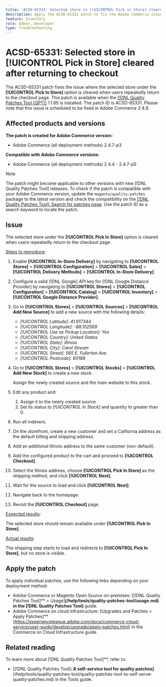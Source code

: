 ```yaml
---
title: 'ACSD-65331: Selected store in [!UICONTROL Pick in Store] cleared after returning to checkout'
description: Apply the ACSD-65331 patch to fix the Adobe Commerce issue where the selected store under the [!UICONTROL Pick In Store] option is cleared when users repeatedly return to the checkout page.
feature: Inventory
role: Admin, Developer
type: Troubleshooting
---
```


# ACSD-65331: Selected store in **[!UICONTROL Pick in Store]** cleared after returning to checkout

The ACSD-65331 patch fixes the issue where the selected store under the **[!UICONTROL Pick In Store]** option is cleared when users repeatedly return to the checkout page. This patch is available when the [[!DNL Quality Patches Tool (QPT)]](/help/tools/quality-patches-tool/quality-patches-tool-to-self-serve-quality-patches.md) 1.1.65 is installed. The patch ID is ACSD-65331. Please note that this issue is scheduled to be fixed in Adobe Commerce 2.4.9.

## Affected products and versions

**The patch is created for Adobe Commerce version:**

* Adobe Commerce (all deployment methods) 2.4.7-p3

**Compatible with Adobe Commerce versions:**

* Adobe Commerce (all deployment methods) 2.4.4 - 2.4.7-p5

>[!NOTE]
>
>The patch might become applicable to other versions with new [!DNL Quality Patches Tool] releases. To check if the patch is compatible with your Adobe Commerce version, update the `magento/quality-patches` package to the latest version and check the compatibility on the [[!DNL Quality Patches Tool]: Search for patches page](https://experienceleague.adobe.com/tools/commerce-quality-patches/index.html). Use the patch ID as a search keyword to locate the patch.

## Issue

The selected store under the **[!UICONTROL Pick In Store]** option is cleared when users repeatedly return to the checkout page. 

<u>Steps to reproduce</u>:

1. Enable **[!UICONTROL In-Store Delivery]** by navigating to **[!UICONTROL Stores]** > **[!UICONTROL Configuration]** > **[!UICONTROL Sales]** > **[!UICONTROL Delivery Methods]** > **[!UICONTROL In-Store Delivery]**.
1. Configure a valid [!DNL Google] API key for [!DNL Google Distance Provider] by navigating to **[!UICONTROL Stores]** > **[!UICONTROL Configuration]** > **[!UICONTROL Catalog]** > **[!UICONTROL Inventory]** > **[!UICONTROL Google Distance Provider]**.
1. Go to **[!UICONTROL Stores]** > **[!UICONTROL Sources]** > **[!UICONTROL Add New Source]** to add a new source with the following details:

    * *[!UICONTROL Latitude]: 41.917344*
    * *[!UICONTROL Longitude]: -88.102569*
    * *[!UICONTROL Use as Pickup Location]: Yes*
    * *[!UICONTROL Country]: United States*
    * *[!UICONTROL State]: Illinois*
    * *[!UICONTROL City]: Carol Stream*
    * *[!UICONTROL Street]: 565 E. Fullerton Ave.*
    * *[!UICONTROL Postcode]: 60188*

1. Go to **[!UICONTROL Stores]** > **[!UICONTROL Stocks]** > **[!UICONTROL Add New Stock]** to create a new stock.

    Assign the newly created source and the main website to this stock.
1. Edit any product and:

    1. Assign it to the newly created source.
    1. Set its status to *[!UICONTROL In Stock]* and quantity to greater than 0.

1. Run all indexers.
1. On the storefront, create a new customer and set a California address as the default billing and shipping address.
1. Add an additional Illinois address to the same customer (non-default).
1. Add the configured product to the cart and proceed to **[!UICONTROL Checkout]**.
1. Select the Illinois address, choose **[!UICONTROL Pick In Store]** as the shipping method, and click **[!UICONTROL Next]**.
1. Wait for the source to load and click **[!UICONTROL Next]**.
1. Navigate back to the homepage.
1. Revisit the **[!UICONTROL Checkout]** page.

<u>Expected results</u>:

The selected store should remain available under **[!UICONTROL Pick In Store]**.

<u>Actual results</u>:

The shipping step starts to load and redirects to **[!UICONTROL Pick In Store]**, but no store is visible.

## Apply the patch

To apply individual patches, use the following links depending on your deployment method:

* Adobe Commerce or Magento Open Source on-premises: [[!DNL Quality Patches Tool]** > Usage]**(/help/tools/quality-patches-tool/usage.md) in the [!DNL Quality Patches Tool]** guide.
* Adobe Commerce on cloud infrastructure: [Upgrades and Patches > Apply Patches]**(https://experienceleague.adobe.com/docs/commerce-cloud-service/user-guide/develop/upgrade/apply-patches.html) in the Commerce on Cloud Infrastructure guide.

## Related reading

To learn more about [!DNL Quality Patches Tool]**, refer to:

* [[!DNL Quality Patches Tool]**: A self-service tool for quality patches]**(/help/tools/quality-patches-tool/quality-patches-tool-to-self-serve-quality-patches.md) in the Tools guide.
